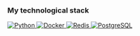 ### My technological stack
<a href="https://www.python.org/">
    <img src="https://img.shields.io/badge/Python-black?style=flat&logo=python&logoColor=white" alt="Python">
</a>
<a href="https://www.docker.com/">
    <img src="https://img.shields.io/badge/Docker-black?style=flat&logo=docker&logoColor=white" alt="Docker">
</a>
<a href="https://redis.io/">
    <img src="https://img.shields.io/badge/Redis-black?style=flat&logo=redis&logoColor=white" alt="Redis">
</a>
<a href="https://www.postgresql.org/">
    <img src="https://img.shields.io/badge/PostgreSQL-black?style=flat&logo=postgresql&logoColor=white" alt="PostgreSQL">
</a>
